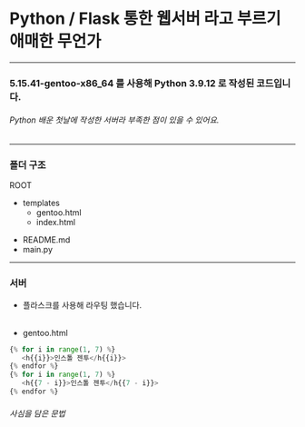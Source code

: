 # Python / Flask 통한 웹서버 라고 부르기 애매한 무언가

* * *

### 5.15.41-gentoo-x86_64 를 사용해 Python 3.9.12 로 작성된 코드입니다.
###### Python 배운 첫날에 작성한 서버라 부족한 점이 있을 수 있어요.

* * *

### 폴더 구조
ROOT
- templates
   * gentoo.html
   * index.html
* README.md
* main.py

* * *

### 서버

* 플라스크를 사용해 라우팅 했습니다.<br/><br/>

* gentoo.html

```py
{% for i in range(1, 7) %}
   <h{{i}}>인스톨 젠투</h{{i}}>
{% endfor %}
{% for i in range(1, 7) %}
   <h{{7 - i}}>인스톨 젠투</h{{7 - i}}>
{% endfor %}
```
###### 사심을 담은 문법 <br/><br/>
